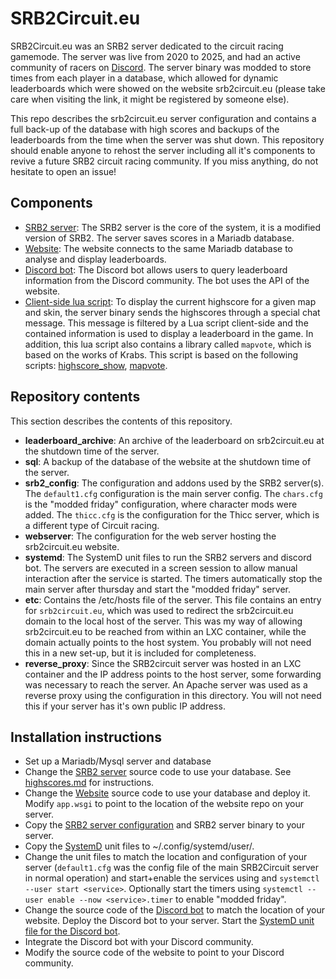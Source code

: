 # SRB2Circuit.eu

SRB2Circuit.eu was an SRB2 server dedicated to the circuit racing gamemode.
The server was live from 2020 to 2025, and had an active community of racers on [Discord](https://discord.gg/wNwg9vk).
The server binary was modded to store times from each player in a database, which allowed for dynamic leaderboards which were showed on the website srb2circuit.eu (please take care when visiting the link, it might be registered by someone else).

This repo describes the srb2circuit.eu server configuration and contains a full back-up of the database with high scores and backups of the leaderboards from the time when the server was shut down. This repository should enable anyone to rehost the server including all it's components to revive a future SRB2 circuit racing community. If you miss anything, do not hesitate to open an issue!

## Components

* [SRB2 server](https://github.com/srb2circuit-eu/SRB2): The SRB2 server is the core of the system, it is a modified version of SRB2. The server saves scores in a Mariadb database.
* [Website](https://github.com/srb2circuit-eu/website): The website connects to the same Mariadb database to analyse and display leaderboards.
* [Discord bot](https://github.com/srb2circuit-eu/discord_bot): The Discord bot allows users to query leaderboard information from the Discord community. The bot uses the API of the website.
* [Client-side lua script](https://github.com/srb2circuit-eu/SRB2/blob/speedrun_server/src/luascripts/CircuitEU-v1.9.lua): To display the current highscore for a given map and skin, the server binary sends the highscores through a special chat message. This message is filtered by a Lua script client-side and the contained information is used to display a leaderboard in the game. In addition, this lua script also contains a library called `mapvote`, which is based on the works of Krabs. This script is based on the following scripts: [highscore_show](https://github.com/srb2circuit-eu/SRB2/blob/speedrun_server/src/luascripts/highscore_show.lua), [mapvote](https://github.com/srb2circuit-eu/mapvote).

## Repository contents

This section describes the contents of this repository.

* **leaderboard_archive**: An archive of the leaderboard on srb2circuit.eu at the shutdown time of the server.
* **sql**: A backup of the database of the website at the shutdown time of the server.
* **srb2_config**: The configuration and addons used by the SRB2 server(s). The `default1.cfg` configuration is the main server config. The `chars.cfg` is the "modded friday" configuration, where character mods were added. The `thicc.cfg` is the configuration for the Thicc server, which is a different type of Circuit racing.
* **webserver**: The configuration for the web server hosting the srb2circuit.eu website.
* **systemd**: The SystemD unit files to run the SRB2 servers and discord bot. The servers are executed in a screen session to allow manual interaction after the service is started. The timers automatically stop the main server after thursday and start the "modded friday" server.
* **etc**: Contains the /etc/hosts file of the server. This file contains an entry for `srb2circuit.eu`, which was used to redirect the srb2circuit.eu domain to the local host of the server. This was my way of allowing srb2circuit.eu to be reached from within an LXC container, while the domain actually points to the host system. You probably will not need this in a new set-up, but it is included for completeness.
* **reverse_proxy**: Since the SRB2circuit server was hosted in an LXC container and the IP address points to the host server, some forwarding was necessary to reach the server. An Apache server was used as a reverse proxy using the configuration in this directory. You will not need this if your server has it's own public IP address.

## Installation instructions

* Set up a Mariadb/Mysql server and database
* Change the [SRB2 server](https://github.com/srb2circuit-eu/SRB2) source code to use your database. See [highscores.md](https://github.com/srb2circuit-eu/SRB2/blob/speedrun_server/highscores.md) for instructions.
* Change the [Website](https://github.com/srb2circuit-eu/website) source code to use your database and deploy it. Modify `app.wsgi` to point to the location of the website repo on your server.
* Copy the [SRB2 server configuration](https://github.com/srb2circuit-eu/srb2circuit.eu/tree/main/srb2_config) and SRB2 server binary to your server.
* Copy the [SystemD](https://github.com/srb2circuit-eu/srb2circuit.eu/tree/main/systemd) unit files to ~/.config/systemd/user/.
* Change the unit files to match the location and configuration of your server (`default1.cfg` was the config file of the main SRB2Circuit server in normal operation) and start+enable the services using  and `systemctl --user start <service>`. Optionally start the timers using
`systemctl --user enable --now <service>.timer` to enable "modded friday".
* Change the source code of the [Discord bot](https://github.com/srb2circuit-eu/discord_bot) to match the location of your website. Deploy the Discord bot to your server. Start the [SystemD unit file for the Discord bot](https://github.com/srb2circuit-eu/srb2circuit.eu/blob/main/systemd/srb2_discordbot.service).
* Integrate the Discord bot with your Discord community.
* Modify the source code of the website to point to your Discord community.
